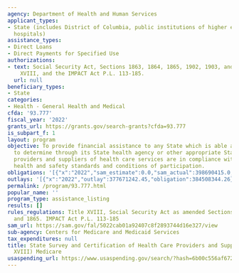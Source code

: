 ```yaml
---
agency: Department of Health and Human Services
applicant_types:
- State (includes District of Columbia, public institutions of higher education and
  hospitals)
assistance_types:
- Direct Loans
- Direct Payments for Specified Use
authorizations:
- text: Social Security Act, Sections 1863, 1864, 1865, 1902, 1903, and 1919, Title
    XVIII, and the IMPACT Act P.L. 113-185.
  url: null
beneficiary_types:
- State
categories:
- Health - General Health and Medical
cfda: '93.777'
fiscal_year: '2022'
grants_url: https://grants.gov/search-grants?cfda=93.777
is_subpart_f: 1
layout: program
objective: To provide financial assistance to any State which is able and willing
  to determine through its State health agency or other appropriate State agency that
  providers and suppliers of health care services are in compliance with Federal regulatory
  health and safety standards and conditions of participation.
obligations: '[{"x":"2022","sam_estimate":0.0,"sam_actual":398690415.0,"usa_spending_actual":360109899.56},{"x":"2023","sam_estimate":397414096.0,"sam_actual":0.0,"usa_spending_actual":376213042.84},{"x":"2024","sam_estimate":373521000.0,"sam_actual":0.0,"usa_spending_actual":392412005.65}]'
outlays: '[{"x":"2022","outlay":377671242.45,"obligation":384508344.26},{"x":"2023","outlay":369233011.62,"obligation":405789953.65},{"x":"2024","outlay":286764091.76,"obligation":378726608.0}]'
permalink: /program/93.777.html
popular_name: ''
program_type: assistance_listing
results: []
rules_regulations: Title XVIII, Social Security Act as amended Sections 1863, 1864
  and 1865. IMPACT Act P.L. 113-185
sam_url: https://sam.gov/fal/5022cab01a92407c8f2893744d16e327/view
sub-agency: Centers for Medicare and Medicaid Services
tax_expenditures: null
title: State Survey and Certification of Health Care Providers and Suppliers (Title
  XVIII) Medicare
usaspending_url: https://www.usaspending.gov/search/?hash=6b00c556af67294d3018c4d738fadb33
---
```

